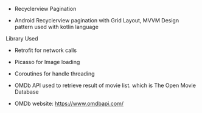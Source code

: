 - Recyclerview Pagination

- Android Recyclerview pagination with Grid Layout, MVVM Design pattern used with kotlin language

Library Used
- Retrofit for network calls
- Picasso for Image loading
- Coroutines for handle threading

- OMDb API used to retrieve result of movie list. which is The Open Movie Database
- OMDb website: https://www.omdbapi.com/


